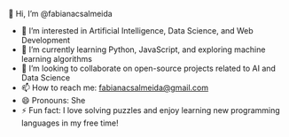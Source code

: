 👋 Hi, I’m @fabianacsalmeida
- 👀 I’m interested in Artificial Intelligence, Data Science, and Web Development
- 🌱 I’m currently learning Python, JavaScript, and exploring machine learning algorithms
- 💞️ I’m looking to collaborate on open-source projects related to AI and Data Science
- 📫 How to reach me: fabianacsalmeida@gmail.com
- 😄 Pronouns: She
- ⚡ Fun fact: I love solving puzzles and enjoy learning new programming languages in my free time!


<!---
fabianacsalmeida/fabianacsalmeida is a ✨ special ✨ repository because its `README.md` (this file) appears on your GitHub profile.
You can click the Preview link to take a look at your changes.
--->
